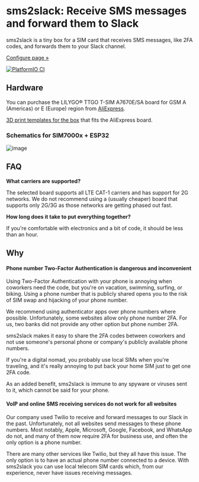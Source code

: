 # sms2slack: Receive SMS messages and forward them to Slack

sms2slack is a tiny box for a SIM card that receives SMS messages, like 2FA codes, and forwards them to your Slack channel.

[Configure page »](https://paretosecurity.github.io/sms2slack-configure/)


[![PlatformIO CI](https://github.com/ParetoSecurity/sms-slack-v3/actions/workflows/build.yml/badge.svg)](https://github.com/ParetoSecurity/sms-slack-v3/actions/workflows/build.yml)


## Hardware

You can purchase the LILYGO® TTGO T-SIM A7670E/SA board for GSM A (Americas) or E (Europe) region from [AliExpress](https://www.aliexpress.com/item/1005003036514769.html).

[3D print templates for the box](https://www.printables.com/model/219370-case-for-sms2slack-v2) that fits the AliExpress board.



### Schematics for SIM7000x + ESP32

![image](https://user-images.githubusercontent.com/239513/187633707-db07fb35-faea-4ff8-bcfa-98055d0f62fa.png)

## FAQ

**What carriers are supported?**

The selected board supports all LTE CAT-1 carriers and has support for 2G networks. We do not recommend using a (usually cheaper) board that supports only 2G/3G as those networks are getting phased out fast.

**How long does it take to put everything together?**

If you're comfortable with electronics and a bit of code, it should be less than an hour.

## Why

#### Phone number Two-Factor Authentication is dangerous and inconvenient

Using Two-Factor Authentication with your phone is annoying when coworkers need the code, but you're on vacation, swimming, surfing, or biking. Using a phone number that is publicly shared opens you to the risk of SIM swap and hijacking of your phone number.

We recommend using authenticator apps over phone numbers where possible. Unfortunately, some websites allow only phone number 2FA. For us, two banks did not provide any other option but phone number 2FA.

sms2slack makes it easy to share the 2FA codes between coworkers and not use someone's personal phone or company's publicly available phone numbers.

If you're a digital nomad, you probably use local SIMs when you're traveling, and it's really annoying to put back your home SIM just to get one 2FA code.

As an added benefit, sms2slack is immune to any spyware or viruses sent to it, which cannot be said for your phone.

#### VoIP and online SMS receiving services do not work for all websites

Our company used Twilio to receive and forward messages to our Slack in the past. Unfortunately, not all websites send messages to these phone numbers. Most notably, Apple, Microsoft, Google, Facebook, and WhatsApp do not, and many of them now require 2FA for business use, and often the only option is a phone number.

There are many other services like Twilio, but they all have this issue. The only option is to have an actual phone number connected to a device. With sms2slack you can use local telecom SIM cards which, from our experience, never have issues receiving messages.
